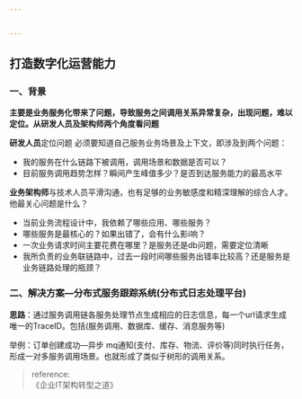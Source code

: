 ```yaml
---


---
```


<h2 id="打造数字化运营能力">打造数字化运营能力</h2>
<h3 id="一、背景">一、背景</h3>
<p><strong>主要是业务服务化带来了问题，导致服务之间调用关系异常复杂，出现问题，难以定位。从研发人员及架构师两个角度看问题</strong></p>
<p><strong>研发人员</strong>定位问题 必须要知道自己服务业务场景及上下文，即涉及到两个问题：</p>
<ul>
<li>我的服务在什么链路下被调用，调用场景和数据是否可以？</li>
<li>目前服务调用趋势怎样？瞬间产生峰值多少？是否到达服务能力的最高水平</li>
</ul>
<p><strong>业务架构师</strong>与技术人员平滑沟通，也有足够的业务敏感度和精深理解的综合人才。他最关心问题是什么？</p>
<ul>
<li>当前业务流程设计中，我依赖了哪些应用、哪些服务？</li>
<li>哪些服务是最核心的？如果出错了，会有什么影i响？</li>
<li>一次业务请求时间主要花费在哪里？是服务还是db问题，需要定位清晰</li>
<li>我所负责的业务联链路中，过去一段时间哪些服务出错率比较高？还是服务是业务链路处理的瓶颈？</li>
</ul>
<h3 id="二、解决方案---分布式服务跟踪系统分布式日志处理平台">二、解决方案—分布式服务跟踪系统(分布式日志处理平台)</h3>
<p><strong>思路</strong>：通过服务调用链各服务处理节点生成相应的日志信息，每一个url请求生成唯一的TraceID。包括(服务调用、数据库、缓存、消息服务等)</p>
<p>举例：订单创建成功—异步 mq通知(支付、库存、物流、评价等)同时执行任务，形成一对多服务调用场景。也就形成了类似于树形的调用关系。</p>
<blockquote>
<p>reference:<br>
《企业IT架构转型之道》</p>
</blockquote>


